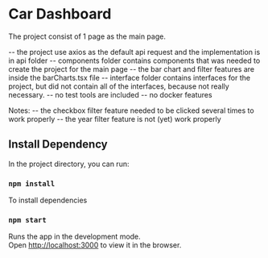 # Car Dashboard

The project consist of 1 page as the main page.

-- the project use axios as the default api request and the implementation is in api folder
-- components folder contains components that was needed to create the project for the main page
-- the bar chart and filter features are inside the barCharts.tsx file
-- interface folder contains interfaces for the project, but did not contain all of the interfaces, because not really necessary.
-- no test tools are included
-- no docker features

Notes: 
-- the checkbox filter feature needed to be clicked several times to work properly
-- the year filter feature is not (yet) work properly

## Install Dependency

In the project directory, you can run:

### `npm install`

To install dependencies

### `npm start`

Runs the app in the development mode.\
Open [http://localhost:3000](http://localhost:3000) to view it in the browser.